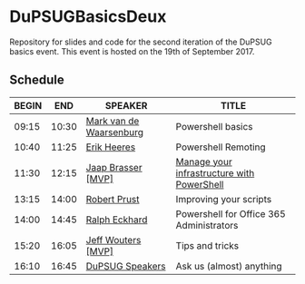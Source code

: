 # DuPSUGBasicsDeux
Repository for slides and code for the second iteration of the DuPSUG basics event. This event is hosted on the 19th of September 2017.

## Schedule
BEGIN | END | SPEAKER | TITLE
------|-----|---------|------
09:15 | 10:30 | [Mark van de Waarsenburg](https://www.linkedin.com/in/mark-van-de-waarsenburg-8b201414) | Powershell basics
10:40 | 11:25 | [Erik Heeres](https://twitter.com/EJHeeres) | Powershell Remoting
11:30 | 12:15 | [Jaap Brasser \[MVP\]](https://twitter.com/jaap_brasser) | [Manage your infrastructure with PowerShell](https://github.com/DuPSUG/DuPSUGBasicsDeux/tree/master/Manage_Your_Infrastructure_with_PowerShell)
13:15 | 14:00 | [Robert Prust](https://twitter.com/r_prust) | Improving your scripts
14:00 | 14:45 | [Ralph Eckhard](https://twitter.com/ralpje) | Powershell for Office 365 Administrators
15:20 | 16:05 | [Jeff Wouters \[MVP\]](https://twitter.com/JeffWouters) | Tips and tricks
16:10 | 16:45 | [DuPSUG Speakers](www.dupsug.com) | Ask us (almost) anything

